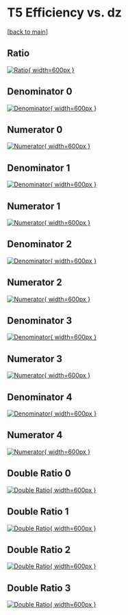 # T5 Efficiency vs. dz

[[back to main](./)]



## Ratio

[![Ratio](../mtv/var/T5_xtr_0_0_eff_dz.png){ width=600px }](../mtv/var/T5_xtr_0_0_eff_dz.pdf)

## Denominator 0

[![Denominator](../mtv/den/T5_xtr_0_0_eff_dz_den0.png){ width=600px }](../mtv/den/T5_xtr_0_0_eff_dz_den0.pdf)

## Numerator 0

[![Numerator](../mtv/num/T5_xtr_0_0_eff_dz_num0.png){ width=600px }](../mtv/num/T5_xtr_0_0_eff_dz_num0.pdf)

## Denominator 1

[![Denominator](../mtv/den/T5_xtr_0_0_eff_dz_den1.png){ width=600px }](../mtv/den/T5_xtr_0_0_eff_dz_den1.pdf)

## Numerator 1

[![Numerator](../mtv/num/T5_xtr_0_0_eff_dz_num1.png){ width=600px }](../mtv/num/T5_xtr_0_0_eff_dz_num1.pdf)

## Denominator 2

[![Denominator](../mtv/den/T5_xtr_0_0_eff_dz_den2.png){ width=600px }](../mtv/den/T5_xtr_0_0_eff_dz_den2.pdf)

## Numerator 2

[![Numerator](../mtv/num/T5_xtr_0_0_eff_dz_num2.png){ width=600px }](../mtv/num/T5_xtr_0_0_eff_dz_num2.pdf)

## Denominator 3

[![Denominator](../mtv/den/T5_xtr_0_0_eff_dz_den3.png){ width=600px }](../mtv/den/T5_xtr_0_0_eff_dz_den3.pdf)

## Numerator 3

[![Numerator](../mtv/num/T5_xtr_0_0_eff_dz_num3.png){ width=600px }](../mtv/num/T5_xtr_0_0_eff_dz_num3.pdf)

## Denominator 4

[![Denominator](../mtv/den/T5_xtr_0_0_eff_dz_den4.png){ width=600px }](../mtv/den/T5_xtr_0_0_eff_dz_den4.pdf)

## Numerator 4

[![Numerator](../mtv/num/T5_xtr_0_0_eff_dz_num4.png){ width=600px }](../mtv/num/T5_xtr_0_0_eff_dz_num4.pdf)

## Double Ratio 0

[![Double Ratio](../mtv/ratio/T5_xtr_0_0_eff_dz_ratio0.png){ width=600px }](../mtv/ratio/T5_xtr_0_0_eff_dz_ratio0.pdf)

## Double Ratio 1

[![Double Ratio](../mtv/ratio/T5_xtr_0_0_eff_dz_ratio1.png){ width=600px }](../mtv/ratio/T5_xtr_0_0_eff_dz_ratio1.pdf)

## Double Ratio 2

[![Double Ratio](../mtv/ratio/T5_xtr_0_0_eff_dz_ratio2.png){ width=600px }](../mtv/ratio/T5_xtr_0_0_eff_dz_ratio2.pdf)

## Double Ratio 3

[![Double Ratio](../mtv/ratio/T5_xtr_0_0_eff_dz_ratio3.png){ width=600px }](../mtv/ratio/T5_xtr_0_0_eff_dz_ratio3.pdf)

